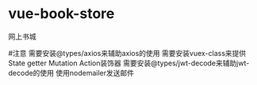 # vue-book-store
网上书城

#注意
  需要安装@types/axios来辅助axios的使用
  需要安装vuex-class来提供State getter Mutation Action装饰器
  需要安装@types/jwt-decode来辅助jwt-decode的使用
  使用nodemailer发送邮件


